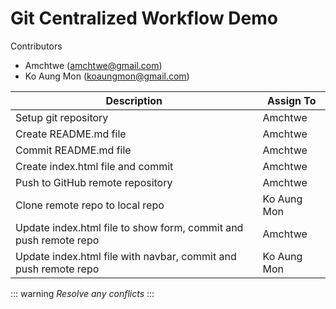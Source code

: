 # Git Centralized Workflow Demo

Contributors
- Amchtwe (amchtwe@gmail.com)
- Ko Aung Mon (koaungmon@gmail.com)

| Description | Assign To |
| ----------- | --------- |
| Setup git repository | Amchtwe |
| Create README.md file | Amchtwe |
| Commit README.md file |Amchtwe |
| Create index.html file and commit | Amchtwe |
| Push to GitHub remote repository | Amchtwe |
| Clone remote repo to local repo | Ko Aung Mon |
| Update index.html file to show form, commit and push remote repo  | Amchtwe |
| Update index.html file with navbar, commit and push remote repo  | Ko Aung Mon |

::: warning
*Resolve any conflicts*
:::
